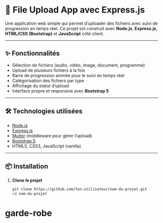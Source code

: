 # 📁 File Upload App avec Express.js

Une application web simple qui permet d’uploader des fichiers avec suivi de progression en temps réel. Ce projet est construit avec **Node.js**, **Express.js**, **HTML/CSS (Bootstrap)** et **JavaScript** côté client.

---

## ✨ Fonctionnalités

- Sélection de fichiers (audio, vidéo, image, document, programme)
- Upload de plusieurs fichiers à la fois
- Barre de progression animée pour le suivi en temps réel
- Catégorisation des fichiers par type
- Affichage du statut d’upload
- Interface propre et responsive avec **Bootstrap 5**

---

## 🛠️ Technologies utilisées

- [Node.js](https://nodejs.org/)
- [Express.js](https://expressjs.com/)
- [Multer](https://github.com/expressjs/multer) (middleware pour gérer l’upload)
- [Bootstrap 5](https://getbootstrap.com/)
- HTML5, CSS3, JavaScript (vanilla)

---

## 📦 Installation

1. **Clone le projet**

   ```bash
   git clone https://github.com/ton-utilisateur/nom-du-projet.git
   cd nom-du-projet
# garde-robe
